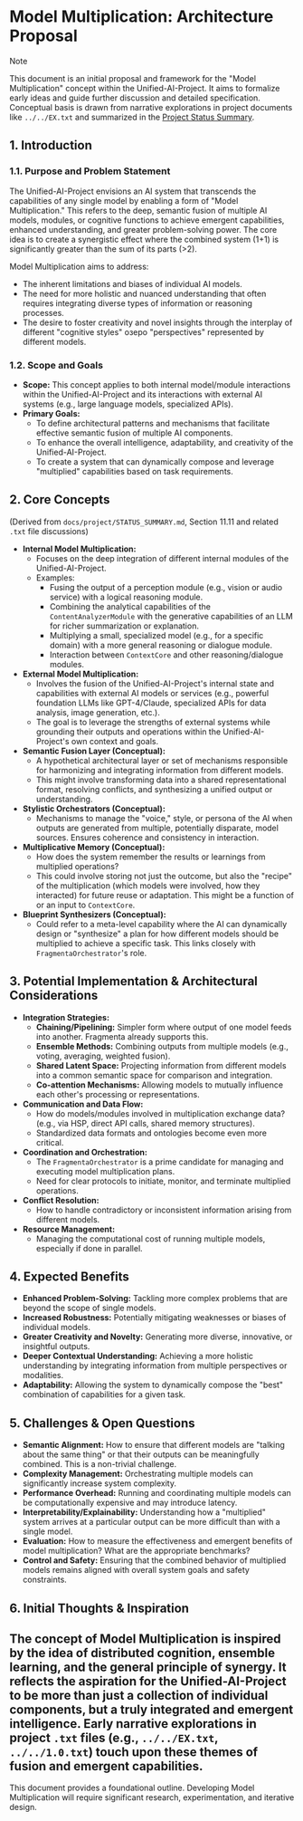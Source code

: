 # Model Multiplication: Architecture Proposal

> [!NOTE]
> This document is an initial proposal and framework for the "Model Multiplication" concept within the Unified-AI-Project. It aims to formalize early ideas and guide further discussion and detailed specification. Conceptual basis is drawn from narrative explorations in project documents like `../../EX.txt` and summarized in the [Project Status Summary](../../project/STATUS_SUMMARY.md).

## 1. Introduction

### 1.1. Purpose and Problem Statement
The Unified-AI-Project envisions an AI system that transcends the capabilities of any single model by enabling a form of "Model Multiplication." This refers to the deep, semantic fusion of multiple AI models, modules, or cognitive functions to achieve emergent capabilities, enhanced understanding, and greater problem-solving power. The core idea is to create a synergistic effect where the combined system (1+1) is significantly greater than the sum of its parts (>2).

Model Multiplication aims to address:
*   The inherent limitations and biases of individual AI models.
*   The need for more holistic and nuanced understanding that often requires integrating diverse types of information or reasoning processes.
*   The desire to foster creativity and novel insights through the interplay of different "cognitive styles" озеро "perspectives" represented by different models.

### 1.2. Scope and Goals
*   **Scope:** This concept applies to both internal model/module interactions within the Unified-AI-Project and its interactions with external AI systems (e.g., large language models, specialized APIs).
*   **Primary Goals:**
    *   To define architectural patterns and mechanisms that facilitate effective semantic fusion of multiple AI components.
    *   To enhance the overall intelligence, adaptability, and creativity of the Unified-AI-Project.
    *   To create a system that can dynamically compose and leverage "multiplied" capabilities based on task requirements.

## 2. Core Concepts

(Derived from `docs/project/STATUS_SUMMARY.md`, Section 11.11 and related `.txt` file discussions)

*   **Internal Model Multiplication:**
    *   Focuses on the deep integration of different internal modules of the Unified-AI-Project.
    *   Examples:
        *   Fusing the output of a perception module (e.g., vision or audio service) with a logical reasoning module.
        *   Combining the analytical capabilities of the `ContentAnalyzerModule` with the generative capabilities of an LLM for richer summarization or explanation.
        *   Multiplying a small, specialized model (e.g., for a specific domain) with a more general reasoning or dialogue module.
        *   Interaction between `ContextCore` and other reasoning/dialogue modules.
*   **External Model Multiplication:**
    *   Involves the fusion of the Unified-AI-Project's internal state and capabilities with external AI models or services (e.g., powerful foundation LLMs like GPT-4/Claude, specialized APIs for data analysis, image generation, etc.).
    *   The goal is to leverage the strengths of external systems while grounding their outputs and operations within the Unified-AI-Project's own context and goals.
*   **Semantic Fusion Layer (Conceptual):**
    *   A hypothetical architectural layer or set of mechanisms responsible for harmonizing and integrating information from different models.
    *   This might involve transforming data into a shared representational format, resolving conflicts, and synthesizing a unified output or understanding.
*   **Stylistic Orchestrators (Conceptual):**
    *   Mechanisms to manage the "voice," style, or persona of the AI when outputs are generated from multiple, potentially disparate, model sources. Ensures coherence and consistency in interaction.
*   **Multiplicative Memory (Conceptual):**
    *   How does the system remember the results or learnings from multiplied operations?
    *   This could involve storing not just the outcome, but also the "recipe" of the multiplication (which models were involved, how they interacted) for future reuse or adaptation. This might be a function of or an input to `ContextCore`.
*   **Blueprint Synthesizers (Conceptual):**
    *   Could refer to a meta-level capability where the AI can dynamically design or "synthesize" a plan for how different models should be multiplied to achieve a specific task. This links closely with `FragmentaOrchestrator`'s role.

## 3. Potential Implementation & Architectural Considerations

*   **Integration Strategies:**
    *   **Chaining/Pipelining:** Simpler form where output of one model feeds into another. Fragmenta already supports this.
    *   **Ensemble Methods:** Combining outputs from multiple models (e.g., voting, averaging, weighted fusion).
    *   **Shared Latent Space:** Projecting information from different models into a common semantic space for comparison and integration.
    *   **Co-attention Mechanisms:** Allowing models to mutually influence each other's processing or representations.
*   **Communication and Data Flow:**
    *   How do models/modules involved in multiplication exchange data? (e.g., via HSP, direct API calls, shared memory structures).
    *   Standardized data formats and ontologies become even more critical.
*   **Coordination and Orchestration:**
    *   The `FragmentaOrchestrator` is a prime candidate for managing and executing model multiplication plans.
    *   Need for clear protocols to initiate, monitor, and terminate multiplied operations.
*   **Conflict Resolution:**
    *   How to handle contradictory or inconsistent information arising from different models.
*   **Resource Management:**
    *   Managing the computational cost of running multiple models, especially if done in parallel.

## 4. Expected Benefits

*   **Enhanced Problem-Solving:** Tackling more complex problems that are beyond the scope of single models.
*   **Increased Robustness:** Potentially mitigating weaknesses or biases of individual models.
*   **Greater Creativity and Novelty:** Generating more diverse, innovative, or insightful outputs.
*   **Deeper Contextual Understanding:** Achieving a more holistic understanding by integrating information from multiple perspectives or modalities.
*   **Adaptability:** Allowing the system to dynamically compose the "best" combination of capabilities for a given task.

## 5. Challenges & Open Questions

*   **Semantic Alignment:** How to ensure that different models are "talking about the same thing" or that their outputs can be meaningfully combined. This is a non-trivial challenge.
*   **Complexity Management:** Orchestrating multiple models can significantly increase system complexity.
*   **Performance Overhead:** Running and coordinating multiple models can be computationally expensive and may introduce latency.
*   **Interpretability/Explainability:** Understanding how a "multiplied" system arrives at a particular output can be more difficult than with a single model.
*   **Evaluation:** How to measure the effectiveness and emergent benefits of model multiplication? What are the appropriate benchmarks?
*   **Control and Safety:** Ensuring that the combined behavior of multiplied models remains aligned with overall system goals and safety constraints.

## 6. Initial Thoughts & Inspiration

The concept of Model Multiplication is inspired by the idea of distributed cognition, ensemble learning, and the general principle of synergy. It reflects the aspiration for the Unified-AI-Project to be more than just a collection of individual components, but a truly integrated and emergent intelligence. Early narrative explorations in project `.txt` files (e.g., `../../EX.txt`, `../../1.0.txt`) touch upon these themes of fusion and emergent capabilities.
---
This document provides a foundational outline. Developing Model Multiplication will require significant research, experimentation, and iterative design.
